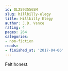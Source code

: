 ```yaml
---
id: OL25935565M
slug: hillbilly-elegy
title: Hillbilly Elegy
author: J.D. Vance
rating: 4
pages: 264
categories:
- non-fiction
reads:
- finished_at: '2017-04-06'
---
```

Felt honest.
